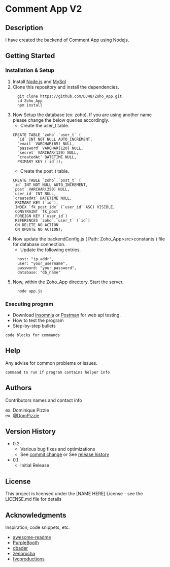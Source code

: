 # Comment App V2

## Description

I have created the backend of Comment App using Nodejs.

## Getting Started

### Installation & Setup

1. Install [Node.js](https://nodejs.org/en/) and [MySql](https://dev.mysql.com/downloads/installer/)
2. Clone this repository and install the dependencies.
    ```
      git clone https://github.com/DJ48/Zoho_App.git
      cd Zoho_App
      npm install
    ```     
3. Now Setup the database (ex: zoho). If you are using another name please change the below queries accordingly.
    * Create the user_t table.
    ```
    CREATE TABLE `zoho`.`user_t` (
      `id` INT NOT NULL AUTO_INCREMENT,
      `email` VARCHAR(65) NULL,
      `password` VARCHAR(120) NULL,
      `secret` VARCHAR(120) NULL,
      `createdAt` DATETIME NULL,
      PRIMARY KEY (`id`));
    ```
    * Create the post_t table.
    ```
    CREATE TABLE `zoho`.`post_t` (
    `id` INT NOT NULL AUTO_INCREMENT,
    `post` VARCHAR(250) NULL,
    `user_id` INT NULL,
    `createdAt` DATETIME NULL,
     PRIMARY KEY (`id`),
     INDEX `fk_post_idx` (`user_id` ASC) VISIBLE,
     CONSTRAINT `fk_post`
     FOREIGN KEY (`user_id`)
     REFERENCES `zoho`.`user_t` (`id`)
     ON DELETE NO ACTION
     ON UPDATE NO ACTION);
    ```
4. Now update the backendConfig.js ( Path: Zoho_App>src>constants ) file for database connection.
    * Update the following entries.
    ```
      host: "ip_addr",
      user: "your_username",
      password: "your_password",
      database: "db_name"
    ```
5. Now, within the Zoho_App directory. Start the server.
    ```
      node app.js
    ```
    
### Executing program

* Download [Insomnia](https://insomnia.rest/download) or [Postman](https://www.postman.com/downloads/) for web api testing.
* How to test the program
* Step-by-step bullets
```
code blocks for commands
```

## Help

Any advise for common problems or issues.
```
command to run if program contains helper info
```

## Authors

Contributors names and contact info

ex. Dominique Pizzie  
ex. [@DomPizzie](https://twitter.com/dompizzie)

## Version History

* 0.2
    * Various bug fixes and optimizations
    * See [commit change]() or See [release history]()
* 0.1
    * Initial Release

## License

This project is licensed under the [NAME HERE] License - see the LICENSE.md file for details

## Acknowledgments

Inspiration, code snippets, etc.
* [awesome-readme](https://github.com/matiassingers/awesome-readme)
* [PurpleBooth](https://gist.github.com/PurpleBooth/109311bb0361f32d87a2)
* [dbader](https://github.com/dbader/readme-template)
* [zenorocha](https://gist.github.com/zenorocha/4526327)
* [fvcproductions](https://gist.github.com/fvcproductions/1bfc2d4aecb01a834b46)
